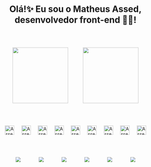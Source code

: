 <h1 style="text-align: center;">Olá!✨ Eu sou o Matheus Assed, desenvolvedor front-end 🧑‍💻!</h1>

##  <br>

<div style="display: flex; flex-wrap: wrap; justify-content: space-evenly;">
  <img height="180em" src="https://github-readme-stats.vercel.app/api?username=matheusassed&show_icons=true&theme=outrun&include_all_commits=true&count_private=true"/>
  <img height="180em" src="https://github-readme-stats.vercel.app/api/top-langs/?username=matheusassed&layout=compact&langs_count=7&theme=outrun"/>
</div>

##  <br>

<div style="display: flex; flex-wrap: wrap; justify-content: space-evenly;">
  <img alt="Assed-Tech" height="30" src="https://img.shields.io/badge/HTML5-E34F26?style=for-the-badge&logo=html5&logoColor=white">
  <img alt="Assed-Tech" height="30" src="https://img.shields.io/badge/CSS3-1572B6?style=for-the-badge&logo=css3&logoColor=white">
  <img alt="Assed-Tech" height="30" src="https://img.shields.io/badge/Sass-CC6699?style=for-the-badge&logo=sass&logoColor=white">
  <img alt="Assed-Tech" height="30" src="https://img.shields.io/badge/JavaScript-323330?style=for-the-badge&logo=javascript&logoColor=F7DF1E">
  <img alt="Assed-Tech" height="30" src="https://img.shields.io/badge/React-20232A?style=for-the-badge&logo=react&logoColor=61DAFB">
  <img alt="Assed-Tech" height="30" src="https://img.shields.io/badge/styled--components-DB7093?style=for-the-badge&logo=styled-components&logoColor=white">
  <img alt="Assed-Tech" height="30" src="https://img.shields.io/badge/TypeScript-007ACC?style=for-the-badge&logo=typescript&logoColor=white">
  <img alt="Assed-Tech" height="30" src="https://img.shields.io/badge/jQuery-0769AD?style=for-the-badge&logo=jquery&logoColor=white">
  <img alt="Assed-Tech" height="30" src="https://img.shields.io/badge/Microsoft_SharePoint-0078D4?style=for-the-badge&logo=microsoft-sharepoint&logoColor=white">
</div>
  
##  <br>

 
<div style="display: flex; flex-wrap: wrap; justify-content: space-evenly;">
  <a href="https://instagram.com/matheusassed" target="_blank"><img src="https://img.shields.io/badge/Instagram-E4405F?style=for-the-badge&logo=instagram&logoColor=white"></a>
  <a href = "mailto:matheusassed@gmail.com"><img src="https://img.shields.io/badge/Gmail-D14836?style=for-the-badge&logo=gmail&logoColor=white"></a>
  <a href="https://www.linkedin.com/in/matheusassed" target="_blank"><img src="https://img.shields.io/badge/LinkedIn-0077B5?style=for-the-badge&logo=linkedin&logoColor=white"></a>
  <a href="https://t.me/matheusassed" target="_blank"><img src="https://img.shields.io/badge/Telegram-2CA5E0?style=for-the-badge&logo=telegram&logoColor=white"></a>
  <a href="https://twitter.com/matheusassed" target="_blank"><img src="https://img.shields.io/badge/Twitter-1DA1F2?style=for-the-badge&logo=twitter&logoColor=white"></a>
  <a href="https://pt.stackoverflow.com/users/76107/matheus" target="_blank"><img src="https://img.shields.io/badge/Stack_Overflow-FE7A16?style=for-the-badge&logo=stack-overflow&logoColor=white"></a>
</div>